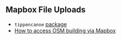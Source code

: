 
## Mapbox File Uploads ##

* `tippencanoe` [package](https://github.com/mapbox/tippecanoe)
* [How to access OSM building via Mapbox](https://github.com/mapbox/malaria-mapping)
